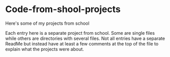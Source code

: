 # Code-from-shool-projects
Here's some of my projects from school

Each entry here is a separate project from school. Some are single files while others are directories with several files.
Not all entries have a separate ReadMe but instead have at least a few comments at the top of the file to explain what the projects were about.
